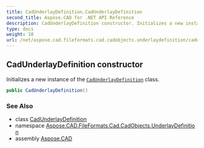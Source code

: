 ```yaml
---
title: CadUnderlayDefinition.CadUnderlayDefinition
second_title: Aspose.CAD for .NET API Reference
description: CadUnderlayDefinition constructor. Initializes a new instance of the CadUnderlayDefinition class
type: docs
weight: 10
url: /net/aspose.cad.fileformats.cad.cadobjects.underlaydefinition/cadunderlaydefinition/cadunderlaydefinition/
---
```

## CadUnderlayDefinition constructor

Initializes a new instance of the [`CadUnderlayDefinition`](../) class.

```csharp
public CadUnderlayDefinition()
```

### See Also

* class [CadUnderlayDefinition](../)
* namespace [Aspose.CAD.FileFormats.Cad.CadObjects.UnderlayDefinition](../../cadunderlaydefinition/)
* assembly [Aspose.CAD](../../../)



